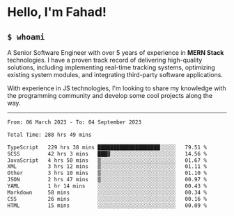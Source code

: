 <h1>Hello, I'm Fahad!</h1>

<h2><code>$ whoami</code></h2>

A Senior Software Engineer with over 5 years of experience in **MERN Stack** technologies. I have a proven track record of delivering high-quality solutions, including implementing real-time tracking systems, optimizing existing system modules, and integrating third-party software applications.

With experience in JS technologies, I'm looking to share my knowledge with the programming community and develop some cool projects along the way.

---

<!--START_SECTION:waka-->

```txt
From: 06 March 2023 - To: 04 September 2023

Total Time: 288 hrs 49 mins

TypeScript   229 hrs 38 mins ████████████████████░░░░░   79.51 %
SCSS         42 hrs 3 mins   ███▓░░░░░░░░░░░░░░░░░░░░░   14.56 %
JavaScript   4 hrs 50 mins   ▒░░░░░░░░░░░░░░░░░░░░░░░░   01.67 %
XML          3 hrs 12 mins   ▒░░░░░░░░░░░░░░░░░░░░░░░░   01.11 %
Other        3 hrs 10 mins   ▒░░░░░░░░░░░░░░░░░░░░░░░░   01.10 %
JSON         2 hrs 47 mins   ▒░░░░░░░░░░░░░░░░░░░░░░░░   00.97 %
YAML         1 hr 14 mins    ░░░░░░░░░░░░░░░░░░░░░░░░░   00.43 %
Markdown     58 mins         ░░░░░░░░░░░░░░░░░░░░░░░░░   00.34 %
CSS          26 mins         ░░░░░░░░░░░░░░░░░░░░░░░░░   00.16 %
HTML         15 mins         ░░░░░░░░░░░░░░░░░░░░░░░░░   00.09 %
```

<!--END_SECTION:waka-->

<!--
**heyFahad/heyFahad** is a ✨ _special_ ✨ repository because its `README.md` (this file) appears on your GitHub profile.

Here are some ideas to get you started:

- 🔭 I’m currently working on ...
- 🌱 I’m currently learning ...
- 👯 I’m looking to collaborate on ...
- 🤔 I’m looking for help with ...
- 💬 Ask me about ...
- 📫 How to reach me: ...
- 😄 Pronouns: ...
- ⚡ Fun fact: ...
-->
